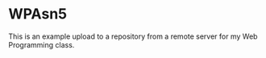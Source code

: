 # WPAsn5
This is an example upload to a repository from a remote server for my Web Programming class.
